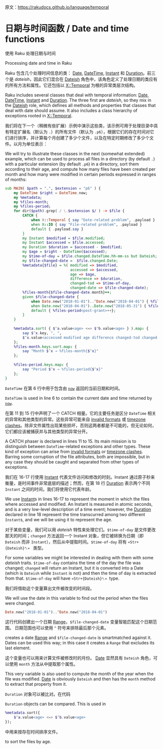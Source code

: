 原文：https://rakudocs.github.io/language/temporal

# 日期与时间函数 / Date and time functions

使用 Raku 处理日期与时间

Processing date and time in Raku

Raku 包含几个处理时间信息的类： [Date](https://rakudocs.github.io/type/Date), [DateTime](https://rakudocs.github.io/type/DateTime), [Instant](https://rakudocs.github.io/type/Instant) 和 [Duration](https://rakudocs.github.io/type/Duration)。前三个是 *dateish*，因此它们混合在 [Dateish](https://rakudocs.github.io/type/Dateish) 角色中，该角色定义了处理日期的类应有的所有方法和属性。它还包括以 [X::Temporal](https://rakudocs.github.io/type/X::Temporal) 为根的异常类层次结构。

Raku includes several classes that deal with temporal information: [Date](https://rakudocs.github.io/type/Date), [DateTime](https://rakudocs.github.io/type/DateTime), [Instant](https://rakudocs.github.io/type/Instant) and [Duration](https://rakudocs.github.io/type/Duration). The three first are *dateish*, so they mix in the [Dateish](https://rakudocs.github.io/type/Dateish) role, which defines all methods and properties that classes that deal with date should assume. It also includes a class hierarchy of exceptions rooted in [X::Temporal](https://rakudocs.github.io/type/X::Temporal).

我们将在下一个（稍微有些扩展）示例中演示这些类，该示例可用于处理目录中具有特定扩展名（默认为 `.`）的所有文件（默认为 `.p6`），根据它们的存在时间对它们进行排序，并计算每个月创建了多少个文件，以及在特定时期修改了多少个文件。以月为单位表示：

We will try to illustrate these classes in the next (somewhat extended) example, which can be used to process all files in a directory (by default `.`) with a particular extension (by default `.p6`) in a directory, sort them according to their age, and compute how many files have been created per month and how many were modified in certain periods expressed in ranges of months:

```Raku
sub MAIN( $path = ".", $extension = "p6" ) {
    my DateTime $right = DateTime.now;
    my %metadata;
    my %files-month;
    my %files-period;
    for dir($path).grep( / \.$extension $/ ) -> $file {
        CATCH {
            when X::Temporal { say "Date-related problem", .payload }
            when X::IO { say "File-related problem", .payload }
            default { .payload.say }
        }
        my Instant $modified = $file.modified;
        my Instant $accessed = $file.accessed;
        my Duration $duration = $accessed - $modified;
        my $age = $right - DateTime($accessed);
        my $time-of-day = $file.changed.DateTime.hh-mm-ss but Dateish;
        my $file-changed-date =  $file.changed.Date;
        %metadata{$file} = %( modified => $modified,
                              accessed => $accessed,
                              age => $age,
                              difference => $duration,
                              changed-tod => $time-of-day,
                              changed-date => $file-changed-date);
        %files-month{$file-changed-date.month}++;
        given $file-changed-date {
            when Date.new("2018-01-01")..^Date.new("2018-04-01") { %files-period<pre-grant>++}
            when Date.new("2018-04-01")..Date.new("2018-05-31") { %files-period<grant>++}
            default { %files-period<post-grant>++};
        }
    }
 
    %metadata.sort( { $^a.value<age> <=> $^b.value<age> } ).map: {
        say $^x.key, ", ",
        $^x.value<accessed modified age difference changed-tod changed-date>.join(", ");
    };
    %files-month.keys.sort.map: {
        say "Month $^x → %files-month{$^x}"
    };
 
    %files-period.keys.map: {
        say "Period $^x → %files-period{$^x}"
    };
}
```

`DateTime` 在第 6 行中用于包含由 [`now`](https://rakudocs.github.io/routine/now) 返回的当前日期和时间。

`DateTime` is used in line 6 to contain the current date and time returned by [`now`](https://rakudocs.github.io/routine/now).

在第 11 到 15 行中声明了一个 CATCH 相量。它的主要任务是区分 `DateTime` 相关的异常和其他类型的异常。这些异常可能来自 [invalid formats](https://rakudocs.github.io/type/X::Temporal::InvalidFormat) 或 [timezone clashes](https://rakudocs.github.io/type/X::DateTime::TimezoneClash)。除非文件属性出现某些损坏，否则这两者都是不可能的，但无论如何，它们都应该被捕获并与其他类型的异常分开。

A CATCH phaser is declared in lines 11 to 15. Its main mission is to distinguish between `DateTime`-related exceptions and other types. These kind of exception can arise from [invalid formats](https://rakudocs.github.io/type/X::Temporal::InvalidFormat) or [timezone clashes](https://rakudocs.github.io/type/X::DateTime::TimezoneClash). Barring some corruption of the file attributes, both are impossible, but in any case they should be caught and separated from other types of exceptions.

我们在 16-17 行使用 [Instant](https://rakudocs.github.io/type/Instant) 代表文件访问和修改的时刻。Instant 通过原子秒来衡量，是时间事件非常底层的描述；然而，在第 18 行 [Duration](https://rakudocs.github.io/type/Duration) 表示两个不同 `Instant` 之间的时间，我们将使用它代表年龄。

We use [Instant](https://rakudocs.github.io/type/Instant)s in lines 16-17 to represent the moment in which the files where accessed and modified. An Instant is measured in atomic seconds, and is a very low-level description of a time event; however, the [Duration](https://rakudocs.github.io/type/Duration) declared in line 18 represent the time transcurred among two different `Instant`s, and we will be using it to represent the age.

对于某些变量，我们可以用 *dateish* 特性来处理它们。`$time-of-day` 是文件更改那天的时间；`changed` 方法返回一个 Instant 对象，但它被转换为日期（即 `Dateish` 而非 `Instant`），然后从中提取时间。`$time-of-day` 将有 `«Str+{Dateish}␤» ` 类型。

For some variables we might be interested in dealing with them with some *dateish* traits. `$time-of-day` contains the time of the day the file was changed; `changed` will return an Instant, but it is converted into a Date (which is `Dateish` while `Instant` is not) and then the time of day is extracted from that. `$time-of-day` will have `«Str+{Dateish}␤» `type.

我们将借助这个变量算出文件被改变的时间段。

We will use the date in this variable to find out the period when the files were changed.

```Raku
Date.new("2018-01-01")..^Date.new("2018-04-01")
```

这行代码创建出一个日期 [Range](https://rakudocs.github.io/type/Range)，`$file-changed-date` 变量智能匹配这个日期范围。 日期范围也可以使用 `^` 符号来排除最后那个元素。

creates a date [Range](https://rakudocs.github.io/type/Range) and `$file-changed-date` is smartmatched against it. Dates can be used this way; in this case it creates a `Range` that excludes its last element.

这个变量也可以用来计算文件被修改时的月份。 [Date](https://rakudocs.github.io/type/Date) 显然具有 `Dateish` 角色，可以使用 `month` 方法从中提取那个属性。

This very variable is also used to compute the month of the year when the file was modified. [Date](https://rakudocs.github.io/type/Date) is obviously `Dateish` and then has the `month` method to extract that property from it.

`Duration` 对象可以被比对。在代码

`Duration` objects can be compared. This is used in

```Raku
%metadata.sort({
    $^a.value<age> <=> $^b.value<age>
});
```

中用来按存在时间排序文件。

to sort the files by age.

